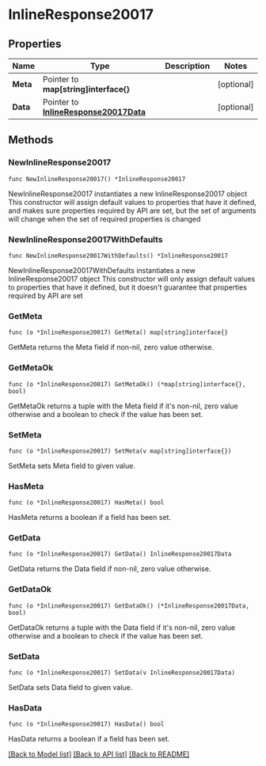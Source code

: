 # InlineResponse20017

## Properties

Name | Type | Description | Notes
------------ | ------------- | ------------- | -------------
**Meta** | Pointer to **map[string]interface{}** |  | [optional] 
**Data** | Pointer to [**InlineResponse20017Data**](InlineResponse20017Data.md) |  | [optional] 

## Methods

### NewInlineResponse20017

`func NewInlineResponse20017() *InlineResponse20017`

NewInlineResponse20017 instantiates a new InlineResponse20017 object
This constructor will assign default values to properties that have it defined,
and makes sure properties required by API are set, but the set of arguments
will change when the set of required properties is changed

### NewInlineResponse20017WithDefaults

`func NewInlineResponse20017WithDefaults() *InlineResponse20017`

NewInlineResponse20017WithDefaults instantiates a new InlineResponse20017 object
This constructor will only assign default values to properties that have it defined,
but it doesn't guarantee that properties required by API are set

### GetMeta

`func (o *InlineResponse20017) GetMeta() map[string]interface{}`

GetMeta returns the Meta field if non-nil, zero value otherwise.

### GetMetaOk

`func (o *InlineResponse20017) GetMetaOk() (*map[string]interface{}, bool)`

GetMetaOk returns a tuple with the Meta field if it's non-nil, zero value otherwise
and a boolean to check if the value has been set.

### SetMeta

`func (o *InlineResponse20017) SetMeta(v map[string]interface{})`

SetMeta sets Meta field to given value.

### HasMeta

`func (o *InlineResponse20017) HasMeta() bool`

HasMeta returns a boolean if a field has been set.

### GetData

`func (o *InlineResponse20017) GetData() InlineResponse20017Data`

GetData returns the Data field if non-nil, zero value otherwise.

### GetDataOk

`func (o *InlineResponse20017) GetDataOk() (*InlineResponse20017Data, bool)`

GetDataOk returns a tuple with the Data field if it's non-nil, zero value otherwise
and a boolean to check if the value has been set.

### SetData

`func (o *InlineResponse20017) SetData(v InlineResponse20017Data)`

SetData sets Data field to given value.

### HasData

`func (o *InlineResponse20017) HasData() bool`

HasData returns a boolean if a field has been set.


[[Back to Model list]](../README.md#documentation-for-models) [[Back to API list]](../README.md#documentation-for-api-endpoints) [[Back to README]](../README.md)



